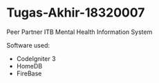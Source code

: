 # Tugas-Akhir-18320007
Peer Partner ITB Mental Health Information System

Software used:
- CodeIgniter 3
- HomeDB
- FireBase
